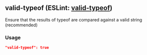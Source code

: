 <!-- Start:AutoDoc:: Modify `src/readme/rules.ts` and run `gulp readme` to update block -->
## valid-typeof (ESLint: [valid-typeof](http://eslint.org/docs/rules/valid-typeof))

Ensure that the results of typeof are compared against a valid string (recommended)

### Usage

```json
"valid-typeof": true
```

<!-- End:AutoDoc -->
